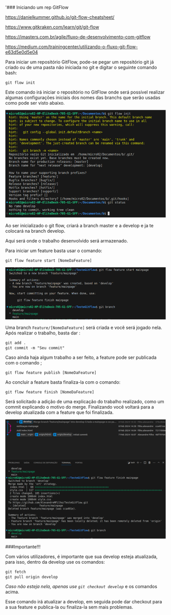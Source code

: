 '### Iniciando um rep GitFlow

https://danielkummer.github.io/git-flow-cheatsheet/

https://www.gitkraken.com/learn/git/git-flow

https://imasters.com.br/agile/fluxo-de-desenvolvimento-com-gitflow

https://medium.com/trainingcenter/utilizando-o-fluxo-git-flow-e63d5e0d5e04


Para iniciar um repositório GitFlow, pode-se pegar um repositório git já criado ou de uma pasta não iniciada no git e digitar o seguinte comando bash:

```
git flow init
``` 
Este comando irá iniciar o repositório no GitFlow onde será possível realizar algumas configurações iniciais dos nomes das branchs que serão usadas como pode ser visto abaixo.

![Alt text](./img/image.png)

Ao ser inicializado o git flow, criará a branch master e a develop e ja te colocará na branch develop.

Aqui será onde o trabalho desenvolvido será armazenado.

Para iniciar um feature basta usar o comando:

```
git flow feature start [NomeDaFeature]
```
![Alt text](./img/image-1.png)

Uma branch ``Feature/[NomeDaFeature]`` será criada e você será jogado nela.
Após realizar o trabalho, basta dar :

```
git add .
git commit -m "Seu commit"
```

Caso ainda haja algum trabalho a ser feito, a feature pode ser publicada com o comando ;

```
git flow feature publish [NomeDaFeature]
```

Ao concluir a feature basta finaliza-la com o comando:

```
git flow feature finish [NomeDaFeature]
```

Será solicitado a adição de uma explicação do trabalho realizado, como um commit explicando o motivo do merge.
Finalizando você voltará para a develop atualizada com a feature que foi finalizada.

![Alt text](./img/image-2.png)



###Importante!!!

Com vários utilizadores, é importante que sua develop esteja atualizada, para isso, dentro da develop use os comandos:


```
git fetch
git pull origin develop
```
*Caso não esteja nela, apenas use `git checkout develop`* e os comandos acima.

Esse comando irá atualizar a develop, em seguida pode dar checkout para a sua feature e publica-la ou finaliza-la sem mais problemas.